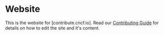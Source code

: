# Website

This is the website for [contribute.cncf.io]. Read our [Contributing Guide] for
details on how to edit the site and it's content.

[Contributing Guide]: https://contribute.cncf.io/about/contributing/
